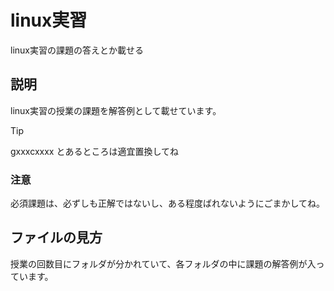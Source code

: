 # linux実習
 linux実習の課題の答えとか載せる
## 説明
linux実習の授業の課題を解答例として載せています。
> [!TIP]
> gxxxcxxxx とあるところは適宜置換してね
### 注意
必須課題は、必ずしも正解ではないし、ある程度ばれないようにごまかしてね。
## ファイルの見方
授業の回数目にフォルダが分かれていて、各フォルダの中に課題の解答例が入っています。
